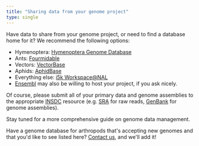 ```yaml
---
title: "Sharing data from your genome project"
type: single
---
```


Have data to share from your genome project, or need to find a database home for it? We recommend the following options:

- Hymenoptera: [Hymenoptera Genome Database](http://hymenopteragenome.org/)
- Ants: [Fourmidable](http://www.antgenomes.org/)
- Vectors: [VectorBase](https://www.vectorbase.org/)
- Aphids: [AphidBase](http://www.aphidbase.com/)
- Everything else: [i5k Workspace@NAL](https://i5k.nal.usda.gov/)
- [Ensembl](http://metazoa.ensembl.org/index.html) may also be willing to host your project, if you ask nicely.

Of course, please submit all of your primary data and genome assemblies to the appropriate [INSDC](http://www.insdc.org/) resource (e.g. [SRA](http://www.ncbi.nlm.nih.gov/sra/) for raw reads, [GenBank](http://www.ncbi.nlm.nih.gov/genbank/) for genome assemblies).

Stay tuned for a more comprehensive guide on genome data management. 

Have a genome database for arthropods that's accepting new genomes and that you'd like to see listed here? [Contact us](contact.md), and we'll add it!

<!---
Future update: Add previous DBs (includes those that are specific to only one species) to new page here and link to it (http://arthropodgenomes.org/wiki/Resources)
--->